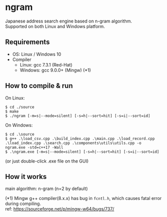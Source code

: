 # ngram
Japanese address search engine based on n-gram algorithm.<br>
Supported on both Linux and Windows platform.

## Requirements
- OS: Linux / Windows 10
- Compiler
  - Linux: gcc 7.3.1 (Red-Hat)
  - Windows: gcc 9.0.0+ (Mingw) (*1)

## How to compile & run
On Linux:
```
$ cd ./source
$ make
$ ./ngram [-m=s|--mode=silent] [-s=h|--sort=hit] [-s=i|--sort=id]
```
On Windows:
```
$ cd .\source
$ g++ .\load_csv.cpp .\build_index.cpp .\main.cpp .\load_record.cpp .\load_index.cpp .\search.cpp .\components\utils\utils.cpp -o ngram.exe -std=c++17 -Wall
$ .\ngram.exe [-m=s|--mode=silent] [-s=h|--sort=hit] [-s=i|--sort=id]
```
(or just double-click .exe file on the GUI)

## How it works
main algorithm: n-gram (n=2 by default)

(*1) Mingw g++ compiler(8.x.x) has bug in `fcntl.h`, which causes fatal error during compiling.<br>
ref: https://sourceforge.net/p/mingw-w64/bugs/737/
